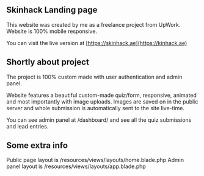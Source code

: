 ## Skinhack Landing page

This website was created by me as a freelance project from UpWork.
Website is 100% mobile responsive.

You can visit the live version at [https://skinhack.ae](https://kinhack.ae)

## Shortly about project

The project is 100% custom made with user authentication and admin panel.

Website features a beautiful custom-made quiz/form, responsive, animated and most importantly with image uploads.
Images are saved on in the public server and whole submission is automatically sent to the site live-time.

You can see admin panel at /dashboard/ and see all the quiz submissions and lead entries.

## Some extra info

Public page layout is /resources/views/layouts/home.blade.php
Admin panel layout is /resources/views/layouts/app.blade.php
